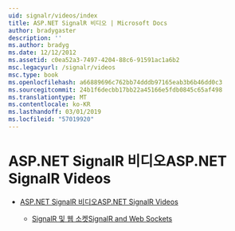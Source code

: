 ```yaml
---
uid: signalr/videos/index
title: ASP.NET SignalR 비디오 | Microsoft Docs
author: bradygaster
description: ''
ms.author: bradyg
ms.date: 12/12/2012
ms.assetid: c0ea52a3-7497-4204-88c6-91591ac1a6b2
msc.legacyurl: /signalr/videos
msc.type: book
ms.openlocfilehash: a66889696c762bb74dddb97165eab3b6b46dd0c3
ms.sourcegitcommit: 24b1f6decbb17bb22a45166e5fdb0845c65af498
ms.translationtype: MT
ms.contentlocale: ko-KR
ms.lasthandoff: 03/01/2019
ms.locfileid: "57019920"
---
```

<a name="aspnet-signalr-videos"></a><span data-ttu-id="57edd-102">ASP.NET SignalR 비디오</span><span class="sxs-lookup"><span data-stu-id="57edd-102">ASP.NET SignalR Videos</span></span>
====================
- [<span data-ttu-id="57edd-103">ASP.NET SignalR 비디오</span><span class="sxs-lookup"><span data-stu-id="57edd-103">ASP.NET SignalR Videos</span></span>](getting-started/index.md)

    - [<span data-ttu-id="57edd-104">SignalR 및 웹 소켓</span><span class="sxs-lookup"><span data-stu-id="57edd-104">SignalR and Web Sockets</span></span>](getting-started/signalr-and-web-sockets.md)
